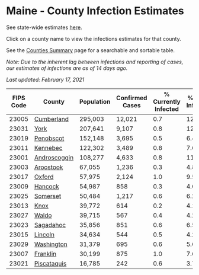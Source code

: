 # Maine - County Infection Estimates

See state-wide estimates [here](/infections/us-me).

Click on a county name to view the infections estimates for that county.

See the [Counties Summary](/infections/summary-counties) page for a searchable and sortable table.

*Note: Due to the inherent lag between infections and reporting of cases, our estimates of infections are as of 14 days ago.*

*Last updated: February 17, 2021*

|   FIPS Code |                       County |   Population |   Confirmed Cases |   % Currently Infected |   % Total Infected |
|-------------|------------------------------|--------------|-------------------|------------------------|--------------------|
|       23005 |     [Cumberland](cumberland) |      295,003 |            12,021 |                    0.7 |               12.0 |
|       23031 |                 [York](york) |      207,641 |             9,107 |                    0.8 |               12.0 |
|       23019 |       [Penobscot](penobscot) |      152,148 |             3,695 |                    0.5 |                6.4 |
|       23011 |         [Kennebec](kennebec) |      122,302 |             3,489 |                    0.8 |                7.6 |
|       23001 | [Androscoggin](androscoggin) |      108,277 |             4,633 |                    0.8 |               11.7 |
|       23003 |       [Aroostook](aroostook) |       67,055 |             1,236 |                    0.3 |                4.8 |
|       23017 |             [Oxford](oxford) |       57,975 |             2,124 |                    1.0 |                9.5 |
|       23009 |           [Hancock](hancock) |       54,987 |               858 |                    0.3 |                4.0 |
|       23025 |         [Somerset](somerset) |       50,484 |             1,217 |                    0.6 |                6.2 |
|       23013 |                 [Knox](knox) |       39,772 |               614 |                    0.2 |                4.1 |
|       23027 |               [Waldo](waldo) |       39,715 |               567 |                    0.4 |                4.2 |
|       23023 |       [Sagadahoc](sagadahoc) |       35,856 |               851 |                    0.6 |                6.5 |
|       23015 |           [Lincoln](lincoln) |       34,634 |               544 |                    0.5 |                4.2 |
|       23029 |     [Washington](washington) |       31,379 |               695 |                    0.6 |                5.6 |
|       23007 |         [Franklin](franklin) |       30,199 |               875 |                    1.0 |                7.6 |
|       23021 |   [Piscataquis](piscataquis) |       16,785 |               242 |                    0.6 |                3.7 |